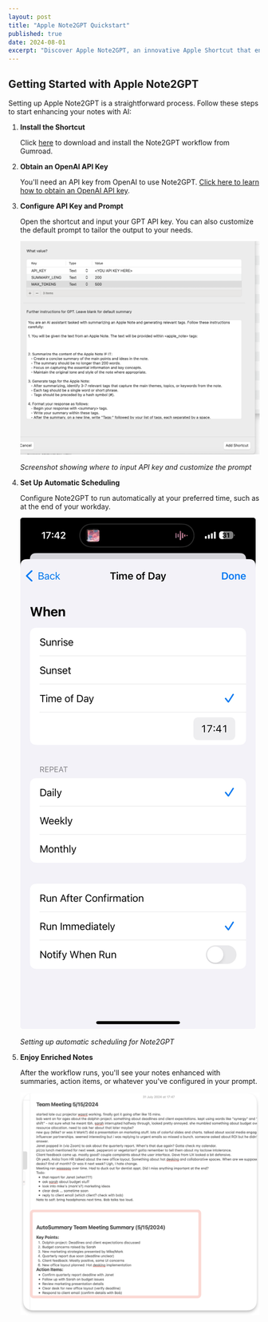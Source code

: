 ```yaml
---
layout: post
title: "Apple Note2GPT Quickstart"
published: true
date: 2024-08-01
excerpt: "Discover Apple Note2GPT, an innovative Apple Shortcut that enhances your notes using the power of GPT. Learn how this versatile tool can save you time and boost productivity across a wide range of note-taking scenarios."
---
```


## Getting Started with Apple Note2GPT

Setting up Apple Note2GPT is a straightforward process. Follow these steps to start enhancing your notes with AI:

1. **Install the Shortcut**
   
   Click [here](https://powdered3.gumroad.com/l/xbcxlo) to download and install the Note2GPT workflow from Gumroad.

2. **Obtain an OpenAI API Key**
   
   You'll need an API key from OpenAI to use Note2GPT. [Click here to learn how to obtain an OpenAI API key](https://gptforwork.com/help/knowledge-base/create-openai-api-key).

3. **Configure API Key and Prompt**
   
   Open the shortcut and input your GPT API key. You can also customize the default prompt to tailor the output to your needs.

   ![API key and prompt configuration](/assets/img/introducing-note2gpt/image_3.png)

   *Screenshot showing where to input API key and customize the prompt*

4. **Set Up Automatic Scheduling**
   
   Configure Note2GPT to run automatically at your preferred time, such as at the end of your workday.

   ![Scheduling the shortcut](/assets/img/introducing-note2gpt/image_4.png)

   *Setting up automatic scheduling for Note2GPT*

5. **Enjoy Enriched Notes**
   
   After the workflow runs, you'll see your notes enhanced with summaries, action items, or whatever you've configured in your prompt.

   ![Enhanced notes with summaries](/assets/img/introducing-note2gpt/image_5.png)


